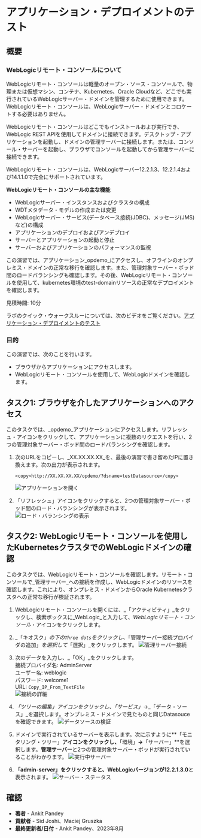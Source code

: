 # アプリケーション・デプロイメントのテスト

## 概要

### WebLogicリモート・コンソールについて

WebLogicリモート・コンソールは軽量のオープン・ソース・コンソールで、物理または仮想マシン、コンテナ、Kubernetes、Oracle Cloudなど、どこでも実行されているWebLogicサーバー・ドメインを管理するために使用できます。WebLogicリモート・コンソールは、WebLogicサーバー・ドメインとコロケートする必要はありません。

WebLogicリモート・コンソールはどこでもインストールおよび実行でき、WebLogic REST APIを使用してドメインに接続できます。デスクトップ・アプリケーションを起動し、ドメインの管理サーバーに接続します。または、コンソール・サーバーを起動し、ブラウザでコンソールを起動してから管理サーバーに接続できます。

WebLogicリモート・コンソールは、WebLogicサーバー12.2.1.3、12.2.1.4および14.1.1.0で完全にサポートされています。

**WebLogicリモート・コンソールの主な機能**

*   WebLogicサーバー・インスタンスおよびクラスタの構成
*   WDTメタデータ・モデルの作成または変更
*   WebLogicサーバー・サービス(データベース接続(JDBC)、メッセージ(JMS)など)の構成
*   アプリケーションのデプロイおよびアンデプロイ
*   サーバーとアプリケーションの起動と停止
*   サーバーおよびアプリケーションのパフォーマンスの監視

この演習では、アプリケーション_opdemo_にアクセスし、オフラインのオンプレミス・ドメインの正常な移行を確認します。また、管理対象サーバー・ポッド間のロードバランシングも確認します。その後、WebLogicリモート・コンソールを使用して、kubernetes環境のtest-domainリソースの正常なデプロイメントを確認します。

見積時間: 10分

ラボのクイック・ウォークスルーについては、次のビデオをご覧ください。[アプリケーション・デプロイメントのテスト](videohub:1_1khcsrbq)

### 目的

この演習では、次のことを行います。

*   ブラウザからアプリケーションにアクセスします。
*   WebLogicリモート・コンソールを使用して、WebLogicドメインを確認します。

## タスク1: ブラウザを介したアプリケーションへのアクセス

このタスクでは、_opdemo_アプリケーションにアクセスします。リフレッシュ・アイコンをクリックして、アプリケーションに複数のリクエストを行い、2つの管理対象サーバー・ポッド間のロードバランシングを確認します。

1.  次のURLをコピーし、_XX.XX.XX.XX_を、最後の演習で書き留めたIPに置き換えます。次の出力が表示されます。
    
        <copy>http://XX.XX.XX.XX/opdemo/?dsname=testDatasource</copy>
        
    
    ![アプリケーションを開く](images/open-application.png)
    
2.  「リフレッシュ」アイコンをクリックすると、2つの管理対象サーバー・ポッド間のロード・バランシングが表示されます。 ![ロード・バランシングの表示](images/show-load-balancing.png)
    

## タスク2: WebLogicリモート・コンソールを使用したKubernetesクラスタでのWebLogicドメインの確認

このタスクでは、WebLogicリモート・コンソールを確認します。リモート・コンソールで_管理サーバー_への接続を作成し、WebLogicドメインのリソースを確認します。これにより、オンプレミス・ドメインからOracle Kubernetesクラスタへの正常な移行が検証されます。

1.  WebLogicリモート・コンソールを開くには、_「アクティビティ」_をクリックし、検索ボックスに_WebLogic_と入力して、_WebLogicリモート・コンソール_・アイコンをクリックします。
    
2.  _「キオスク」_の下の`Three dots`をクリックし、_「管理サーバー接続プロバイダの追加」_を選択して_「選択」_をクリックします。 ![管理サーバー接続](images/adminserver-connection.png)
    
3.  次のデータを入力し、_「OK」_をクリックします。  
    接続プロバイダ名: AdminServer  
    ユーザー名: weblogic  
    パスワード: welcome1  
    URL: `Copy_IP_From_TextFile`  
    ![接続の詳細](images/connection-details.png)
    
4.  _「ツリーの編集」_アイコンをクリックし、_「サービス」_→_「データ・ソース」_を選択します。オンプレミス・ドメインで見たものと同じDatasouceを確認できます。 ![データソースの検証](images/verify-datasources.png)
    
5.  ドメインで実行されているサーバーを表示します。次に示すように**「モニタリング・ツリー」**アイコンをクリックし、**「環境」**→**「サーバー」**を選択します。**管理サーバー**と2つの管理対象サーバー・ポッドが実行されていることがわかります。 ![実行中サーバー](images/running-server-status.png)
    
6.  **「admin-server」**をクリックすると、WebLogicバージョンが**12.2.1.3.0**と表示されます。 ![サーバー・ステータス](images/wls-version.png)
    

## 確認

*   **著者** - Ankit Pandey
*   **貢献者** - Sid Joshi、Maciej Gruszka
*   **最終更新者/日付** - Ankit Pandey、2023年8月